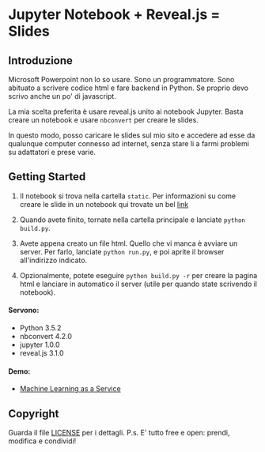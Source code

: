 # Jupyter Notebook + Reveal.js = Slides

## Introduzione

Microsoft Powerpoint non lo so usare. Sono un programmatore. Sono abituato a scrivere codice html e fare backend in Python. Se proprio devo scrivo anche un po' di javascript. 

La mia scelta preferita è usare reveal.js unito ai notebook Jupyter. Basta creare un notebook  e usare `nbconvert` per creare le slides. 

In questo modo, posso caricare le slides sul mio sito e accedere ad esse da qualunque computer connesso ad internet, senza stare li a farmi problemi su adattatori e prese varie.


## Getting Started

1. Il notebook si trova nella cartella `static`. Per informazioni su come creare le slide in un notebook qui trovate un bel [link](http://www.slideviper.oquanta.info/tutorial/slideshow_tutorial_slides.html#/3) 

2. Quando avete finito, tornate nella cartella principale e lanciate `python build.py`. 

3. Avete appena creato un file html. Quello che vi manca è avviare un server. Per farlo, lanciate `python run.py`, e poi aprite il browser all'indirizzo indicato.

4. Opzionalmente, potete eseguire `python build.py -r` per creare la pagina html e lanciare in automatico il server (utile per quando state scrivendo il notebook).

#### Servono:
- Python 3.5.2
- nbconvert 4.2.0
- jupyter 1.0.0
- reveal.js 3.1.0

#### Demo:
- [Machine Learning as a Service](http://www.alessandrocucci.it/slides/mlaas/index.html)


## Copyright
Guarda il file [LICENSE](LICENSE) per i dettagli. 
P.s. E' tutto free e open: prendi, modifica e condividi!
